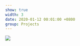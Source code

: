 ```yaml
---
show: true
width: 3
date: 2020-01-12 00:01:00 +0800
group: Projects
---
```

<div>
<img src="{{ 'assets/images/etc/cat1.jpg' | relative_url }}" class="img-fluid rounded" >
</div>
